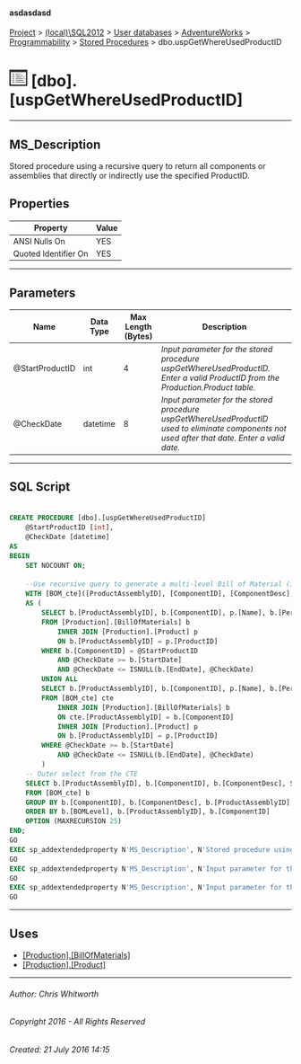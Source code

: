 #### asdasdasd

[Project](../../../../../index.md) > [(local)\\SQL2012](../../../../index.md) > [User databases](../../../index.md) > [AdventureWorks](../../index.md) > [Programmability](../index.md) > [Stored Procedures](Stored_Procedures.md) > dbo.uspGetWhereUsedProductID

# ![Stored Procedures](../../../../../Images/StoredProcedure32.png) [dbo].[uspGetWhereUsedProductID]

---

## <a name="#description"></a>MS_Description

Stored procedure using a recursive query to return all components or assemblies that directly or indirectly use the specified ProductID.

## <a name="#properties"></a>Properties

| Property | Value |
|---|---|
| ANSI Nulls On | YES |
| Quoted Identifier On | YES |


---

## <a name="#parameters"></a>Parameters

| Name | Data Type | Max Length (Bytes) | Description |
|---|---|---|---|
| @StartProductID | int | 4 | _Input parameter for the stored procedure uspGetWhereUsedProductID. Enter a valid ProductID from the Production.Product table._ |
| @CheckDate | datetime | 8 | _Input parameter for the stored procedure uspGetWhereUsedProductID used to eliminate components not used after that date. Enter a valid date._ |


---

## <a name="#sqlscript"></a>SQL Script

```sql

CREATE PROCEDURE [dbo].[uspGetWhereUsedProductID]
    @StartProductID [int],
    @CheckDate [datetime]
AS
BEGIN
    SET NOCOUNT ON;

    --Use recursive query to generate a multi-level Bill of Material (i.e. all level 1 components of a level 0 assembly, all level 2 components of a level 1 assembly)
    WITH [BOM_cte]([ProductAssemblyID], [ComponentID], [ComponentDesc], [PerAssemblyQty], [StandardCost], [ListPrice], [BOMLevel], [RecursionLevel]) -- CTE name and columns
    AS (
        SELECT b.[ProductAssemblyID], b.[ComponentID], p.[Name], b.[PerAssemblyQty], p.[StandardCost], p.[ListPrice], b.[BOMLevel], 0 -- Get the initial list of components for the bike assembly
        FROM [Production].[BillOfMaterials] b
            INNER JOIN [Production].[Product] p 
            ON b.[ProductAssemblyID] = p.[ProductID] 
        WHERE b.[ComponentID] = @StartProductID 
            AND @CheckDate >= b.[StartDate] 
            AND @CheckDate <= ISNULL(b.[EndDate], @CheckDate)
        UNION ALL
        SELECT b.[ProductAssemblyID], b.[ComponentID], p.[Name], b.[PerAssemblyQty], p.[StandardCost], p.[ListPrice], b.[BOMLevel], [RecursionLevel] + 1 -- Join recursive member to anchor
        FROM [BOM_cte] cte
            INNER JOIN [Production].[BillOfMaterials] b 
            ON cte.[ProductAssemblyID] = b.[ComponentID]
            INNER JOIN [Production].[Product] p 
            ON b.[ProductAssemblyID] = p.[ProductID] 
        WHERE @CheckDate >= b.[StartDate] 
            AND @CheckDate <= ISNULL(b.[EndDate], @CheckDate)
        )
    -- Outer select from the CTE
    SELECT b.[ProductAssemblyID], b.[ComponentID], b.[ComponentDesc], SUM(b.[PerAssemblyQty]) AS [TotalQuantity] , b.[StandardCost], b.[ListPrice], b.[BOMLevel], b.[RecursionLevel]
    FROM [BOM_cte] b
    GROUP BY b.[ComponentID], b.[ComponentDesc], b.[ProductAssemblyID], b.[BOMLevel], b.[RecursionLevel], b.[StandardCost], b.[ListPrice]
    ORDER BY b.[BOMLevel], b.[ProductAssemblyID], b.[ComponentID]
    OPTION (MAXRECURSION 25) 
END;
GO
EXEC sp_addextendedproperty N'MS_Description', N'Stored procedure using a recursive query to return all components or assemblies that directly or indirectly use the specified ProductID.', 'SCHEMA', N'dbo', 'PROCEDURE', N'uspGetWhereUsedProductID', NULL, NULL
GO
EXEC sp_addextendedproperty N'MS_Description', N'Input parameter for the stored procedure uspGetWhereUsedProductID used to eliminate components not used after that date. Enter a valid date.', 'SCHEMA', N'dbo', 'PROCEDURE', N'uspGetWhereUsedProductID', 'PARAMETER', N'@CheckDate'
GO
EXEC sp_addextendedproperty N'MS_Description', N'Input parameter for the stored procedure uspGetWhereUsedProductID. Enter a valid ProductID from the Production.Product table.', 'SCHEMA', N'dbo', 'PROCEDURE', N'uspGetWhereUsedProductID', 'PARAMETER', N'@StartProductID'
GO

```


---

## <a name="#uses"></a>Uses

* [[Production].[BillOfMaterials]](../../Tables/BillOfMaterials.md)
* [[Production].[Product]](../../Tables/Product.md)


---

###### Author:  Chris Whitworth

###### Copyright 2016 - All Rights Reserved

###### Created: 21 July 2016 14:15

